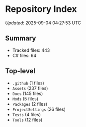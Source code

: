 # Repository Index

_Updated_: 2025-09-04 04:27:53 UTC

## Summary
- Tracked files: 443
- C# files: 64

## Top-level
- `.github` (1 files)
- `Assets` (237 files)
- `Docs` (145 files)
- `Mods` (5 files)
- `Packages` (2 files)
- `ProjectSettings` (26 files)
- `Tests` (4 files)
- `Tools` (12 files)
